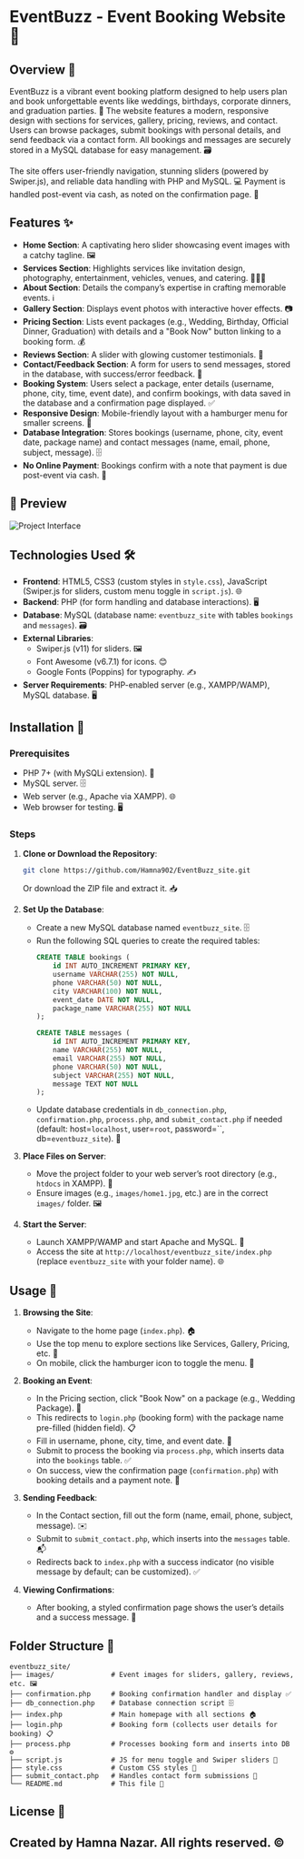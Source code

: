 # EventBuzz - Event Booking Website 🎉

## Overview 📝

EventBuzz is a vibrant event booking platform designed to help users plan and book unforgettable events like weddings, birthdays, corporate dinners, and graduation parties. 🌟 The website features a modern, responsive design with sections for services, gallery, pricing, reviews, and contact. Users can browse packages, submit bookings with personal details, and send feedback via a contact form. All bookings and messages are securely stored in a MySQL database for easy management. 🗃️

The site offers user-friendly navigation, stunning sliders (powered by Swiper.js), and reliable data handling with PHP and MySQL. 💻 Payment is handled post-event via cash, as noted on the confirmation page. 💸

## Features ✨

- **Home Section**: A captivating hero slider showcasing event images with a catchy tagline. 🖼️
- **Services Section**: Highlights services like invitation design, photography, entertainment, vehicles, venues, and catering. 🎨📸🎶
- **About Section**: Details the company’s expertise in crafting memorable events. ℹ️
- **Gallery Section**: Displays event photos with interactive hover effects. 📷
- **Pricing Section**: Lists event packages (e.g., Wedding, Birthday, Official Dinner, Graduation) with details and a "Book Now" button linking to a booking form. 💰
- **Reviews Section**: A slider with glowing customer testimonials. 🌟
- **Contact/Feedback Section**: A form for users to send messages, stored in the database, with success/error feedback. 📩
- **Booking System**: Users select a package, enter details (username, phone, city, time, event date), and confirm bookings, with data saved in the database and a confirmation page displayed. ✅
- **Responsive Design**: Mobile-friendly layout with a hamburger menu for smaller screens. 📱
- **Database Integration**: Stores bookings (username, phone, city, event date, package name) and contact messages (name, email, phone, subject, message). 🗄️
- **No Online Payment**: Bookings confirm with a note that payment is due post-event via cash. 🧾

## 📸 Preview

![Project Interface](images/preview.png)


## Technologies Used 🛠️

- **Frontend**: HTML5, CSS3 (custom styles in `style.css`), JavaScript (Swiper.js for sliders, custom menu toggle in `script.js`). 🌐
- **Backend**: PHP (for form handling and database interactions). 🖥️
- **Database**: MySQL (database name: `eventbuzz_site` with tables `bookings` and `messages`). 🗃️
- **External Libraries**:
  - Swiper.js (v11) for sliders. 🖼️
  - Font Awesome (v6.7.1) for icons. 😊
  - Google Fonts (Poppins) for typography. ✍️
- **Server Requirements**: PHP-enabled server (e.g., XAMPP/WAMP), MySQL database. 🖥️

## Installation 🚀

### Prerequisites
- PHP 7+ (with MySQLi extension). 🐘
- MySQL server. 🗄️
- Web server (e.g., Apache via XAMPP). 🌐
- Web browser for testing. 🖥️

### Steps
1. **Clone or Download the Repository**:
   ```bash
   git clone https://github.com/Hamna902/EventBuzz_site.git
   ```
   Or download the ZIP file and extract it. 📥

2. **Set Up the Database**:
   - Create a new MySQL database named `eventbuzz_site`. 🗄️
   - Run the following SQL queries to create the required tables:
     ```sql
     CREATE TABLE bookings (
         id INT AUTO_INCREMENT PRIMARY KEY,
         username VARCHAR(255) NOT NULL,
         phone VARCHAR(50) NOT NULL,
         city VARCHAR(100) NOT NULL,
         event_date DATE NOT NULL,
         package_name VARCHAR(255) NOT NULL
     );

     CREATE TABLE messages (
         id INT AUTO_INCREMENT PRIMARY KEY,
         name VARCHAR(255) NOT NULL,
         email VARCHAR(255) NOT NULL,
         phone VARCHAR(50) NOT NULL,
         subject VARCHAR(255) NOT NULL,
         message TEXT NOT NULL
     );
     ```
   - Update database credentials in `db_connection.php`, `confirmation.php`, `process.php`, and `submit_contact.php` if needed (default: host=`localhost`, user=`root`, password=``, db=`eventbuzz_site`). 🔧

3. **Place Files on Server**:
   - Move the project folder to your web server’s root directory (e.g., `htdocs` in XAMPP). 📂
   - Ensure images (e.g., `images/home1.jpg`, etc.) are in the correct `images/` folder. 🖼️

4. **Start the Server**:
   - Launch XAMPP/WAMP and start Apache and MySQL. 🚀
   - Access the site at `http://localhost/eventbuzz_site/index.php` (replace `eventbuzz_site` with your folder name). 🌐

## Usage 🎈

1. **Browsing the Site**:
   - Navigate to the home page (`index.php`). 🏠
   - Use the top menu to explore sections like Services, Gallery, Pricing, etc. 🧭
   - On mobile, click the hamburger icon to toggle the menu. 🍔

2. **Booking an Event**:
   - In the Pricing section, click "Book Now" on a package (e.g., Wedding Package). 💍
   - This redirects to `login.php` (booking form) with the package name pre-filled (hidden field). 📋
   - Fill in username, phone, city, time, and event date. 📅
   - Submit to process the booking via `process.php`, which inserts data into the `bookings` table. ✅
   - On success, view the confirmation page (`confirmation.php`) with booking details and a payment note. 🎉

3. **Sending Feedback**:
   - In the Contact section, fill out the form (name, email, phone, subject, message). ✉️
   - Submit to `submit_contact.php`, which inserts into the `messages` table. 📬
   - Redirects back to `index.php` with a success indicator (no visible message by default; can be customized). ✅

4. **Viewing Confirmations**:
   - After booking, a styled confirmation page shows the user’s details and a success message. 🎊

## Folder Structure 📂

```
eventbuzz_site/
├── images/              # Event images for sliders, gallery, reviews, etc. 🖼️
├── confirmation.php     # Booking confirmation handler and display ✅
├── db_connection.php    # Database connection script 🗄️
├── index.php            # Main homepage with all sections 🏠
├── login.php            # Booking form (collects user details for booking) 📋
├── process.php          # Processes booking form and inserts into DB ⚙️
├── script.js            # JS for menu toggle and Swiper sliders 🎠
├── style.css            # Custom CSS styles 🎨
├── submit_contact.php   # Handles contact form submissions 📩
└── README.md            # This file 📝
```

## License 📜

Created by Hamna Nazar. All rights reserved. ©
---

